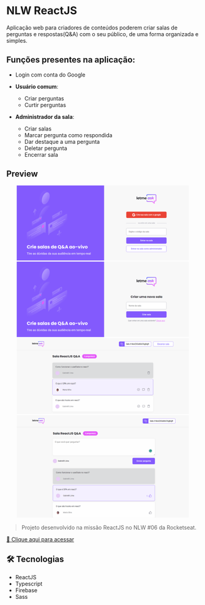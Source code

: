 # NLW ReactJS

Aplicação web para criadores de conteúdos poderem criar salas de perguntas e respostas(Q&A) com o seu público, de uma forma organizada e simples.

## Funções presentes na aplicação:
- Login com conta do Google
- **Usuário comum**:
  - Criar perguntas
  - Curtir perguntas

- **Administrador da sala**:
  - Criar salas
  - Marcar pergunta como respondida
  - Dar destaque a uma pergunta
  - Deletar pergunta
  - Encerrar sala

## Preview
<div align="center">
  <img width="450em" src="./.github/preview.png">
  <img width="450em" src="./.github/previewCriarSala.png">
  <img width="450em" src="./.github/previewSalaAdmin.png">
  <img width="450em" src="./.github/previewSala.png">
</div>

> Projeto desenvolvido na missão ReactJS no NLW #06 da Rocketseat.

[🔗 Clique aqui para acessar](https://letmeask-ef9f2.web.app/)

## 🛠️ Tecnologias

- ReactJS
- Typescript
- Firebase
- Sass
